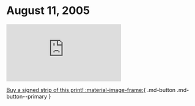 # August 11, 2005

![](https://www.achewood.com/comic.php?date=08112005)

[Buy a signed strip of this print! :material-image-frame:](https://achewood-holiday-pop-up.myshopify.com/products/strip#08112005){ .md-button .md-button--primary }
